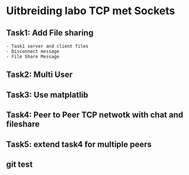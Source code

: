 # Uitbreiding labo TCP met Sockets

## Task1: Add File sharing
    - Task1 server and client files 
    - Disconnect message
    - File Share Message

## Task2: Multi User

## Task3: Use matplatlib

## Task4: Peer to Peer TCP netwotk with chat and fileshare

## Task5: extend task4 for multiple peers

## git test